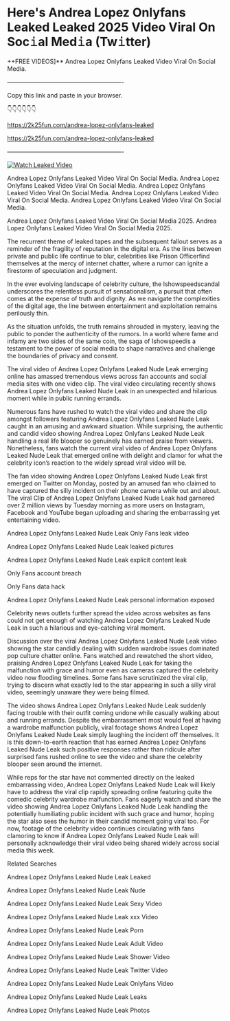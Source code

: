 # Here's Andrea Lopez Onlyfans Leaked Leaked 2025 Video Viral On Soc𝚒al Med𝚒a (Tw𝚒tter)

++FREE VIDEOS]** Andrea Lopez Onlyfans Leaked Video Viral On Social Media.

———————————————————-

Copy this link and paste in your browser.

👇👇👇👇👇👇

https://2k25fun.com/andrea-lopez-onlyfans-leaked

https://2k25fun.com/andrea-lopez-onlyfans-leaked

———————————————————-

[![Watch Leaked Video](https://miro.medium.com/v2/resize:fit:828/format:webp/1*cilzJN44JGOrTw9NJCrNHA.gif "Watch Leaked Video")](https://2k25fun.com/andrea-lopez-onlyfans-leaked)

Andrea Lopez Onlyfans Leaked Video Viral On Social Media. Andrea Lopez Onlyfans Leaked Video Viral On Social Media. Andrea Lopez Onlyfans Leaked Video Viral On Social Media. Andrea Lopez Onlyfans Leaked Video Viral On Social Media. Andrea Lopez Onlyfans Leaked Video Viral On Social Media.

Andrea Lopez Onlyfans Leaked Video Viral On Social Media 2025. Andrea Lopez Onlyfans Leaked Video Viral On Social Media 2025.

The recurrent theme of leaked tapes and the subsequent fallout serves as a reminder of the fragility of reputation in the digital era. As the lines between private and public life continue to blur, celebrities like Prison Officerfind themselves at the mercy of internet chatter, where a rumor can ignite a firestorm of speculation and judgment.

In the ever evolving landscape of celebrity culture, the Ishowspeedscandal underscores the relentless pursuit of sensationalism, a pursuit that often comes at the expense of truth and dignity. As we navigate the complexities of the digital age, the line between entertainment and exploitation remains perilously thin.

As the situation unfolds, the truth remains shrouded in mystery, leaving the public to ponder the authenticity of the rumors. In a world where fame and infamy are two sides of the same coin, the saga of Ishowspeedis a testament to the power of social media to shape narratives and challenge the boundaries of privacy and consent.

The viral video of Andrea Lopez Onlyfans Leaked Nude Leak emerging online has amassed tremendous views across fan accounts and social media sites with one video clip. The viral video circulating recently shows Andrea Lopez Onlyfans Leaked Nude Leak in an unexpected and hilarious moment while in public running errands.

Numerous fans have rushed to watch the viral video and share the clip amongst followers featuring Andrea Lopez Onlyfans Leaked Nude Leak caught in an amusing and awkward situation. While surprising, the authentic and candid video showing Andrea Lopez Onlyfans Leaked Nude Leak handling a real life blooper so genuinely has earned praise from viewers. Nonetheless, fans watch the current viral video of Andrea Lopez Onlyfans Leaked Nude Leak that emerged online with delight and clamor for what the celebrity icon’s reaction to the widely spread viral video will be.

The fan video showing Andrea Lopez Onlyfans Leaked Nude Leak first emerged on Twitter on Monday, posted by an amused fan who claimed to have captured the silly incident on their phone camera while out and about. The viral Clip of Andrea Lopez Onlyfans Leaked Nude Leak had garnered over 2 million views by Tuesday morning as more users on Instagram, Facebook and YouTube began uploading and sharing the embarrassing yet entertaining video.

Andrea Lopez Onlyfans Leaked Nude Leak Only Fans leak video

Andrea Lopez Onlyfans Leaked Nude Leak leaked pictures

Andrea Lopez Onlyfans Leaked Nude Leak explicit content leak

Only Fans account breach

Only Fans data hack

Andrea Lopez Onlyfans Leaked Nude Leak personal information exposed

Celebrity news outlets further spread the video across websites as fans could not get enough of watching Andrea Lopez Onlyfans Leaked Nude Leak in such a hilarious and eye-catching viral moment.

Discussion over the viral Andrea Lopez Onlyfans Leaked Nude Leak video showing the star candidly dealing with sudden wardrobe issues dominated pop culture chatter online. Fans watched and rewatched the short video, praising Andrea Lopez Onlyfans Leaked Nude Leak for taking the malfunction with grace and humor even as cameras captured the celebrity video now flooding timelines. Some fans have scrutinized the viral clip, trying to discern what exactly led to the star appearing in such a silly viral video, seemingly unaware they were being filmed.

The video shows Andrea Lopez Onlyfans Leaked Nude Leak suddenly facing trouble with their outfit coming undone while casually walking about and running errands. Despite the embarrassment most would feel at having a wardrobe malfunction publicly, viral footage shows Andrea Lopez Onlyfans Leaked Nude Leak simply laughing the incident off themselves. It is this down-to-earth reaction that has earned Andrea Lopez Onlyfans Leaked Nude Leak such positive responses rather than ridicule after surprised fans rushed online to see the video and share the celebrity blooper seen around the internet.

While reps for the star have not commented directly on the leaked embarrassing video, Andrea Lopez Onlyfans Leaked Nude Leak will likely have to address the viral clip rapidly spreading online featuring quite the comedic celebrity wardrobe malfunction. Fans eagerly watch and share the video showing Andrea Lopez Onlyfans Leaked Nude Leak handling the potentially humiliating public incident with such grace and humor, hoping the star also sees the humor in their candid moment going viral too. For now, footage of the celebrity video continues circulating with fans clamoring to know if Andrea Lopez Onlyfans Leaked Nude Leak will personally acknowledge their viral video being shared widely across social media this week.

Related Searches

Andrea Lopez Onlyfans Leaked Nude Leak Leaked

Andrea Lopez Onlyfans Leaked Nude Leak Nude

Andrea Lopez Onlyfans Leaked Nude Leak Sexy Video

Andrea Lopez Onlyfans Leaked Nude Leak xxx Video

Andrea Lopez Onlyfans Leaked Nude Leak Porn

Andrea Lopez Onlyfans Leaked Nude Leak Adult Video

Andrea Lopez Onlyfans Leaked Nude Leak Shower Video

Andrea Lopez Onlyfans Leaked Nude Leak Twitter Video

Andrea Lopez Onlyfans Leaked Nude Leak Onlyfans Video

Andrea Lopez Onlyfans Leaked Nude Leak Leaks

Andrea Lopez Onlyfans Leaked Nude Leak Photos